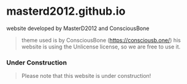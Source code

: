 # masterd2012.github.io  
website developed by MasterD2012 and ConsciousBone
> theme used is by ConsciousBone (https://consciousb.one/)
> his website is using the Unlicense license, so we are free to use it.
### Under Construction
>Please note that this website is under construction!

